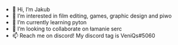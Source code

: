 - 👋 Hi, I’m Jakub
- 👀 I’m interested in film editing, games, graphic design and piwo
- 🌱 I’m currently learning pyton
- 💞️ I’m looking to collaborate on łamanie serc
- 📫 Reach me on discord! My discord tag is VeniQs#5060
